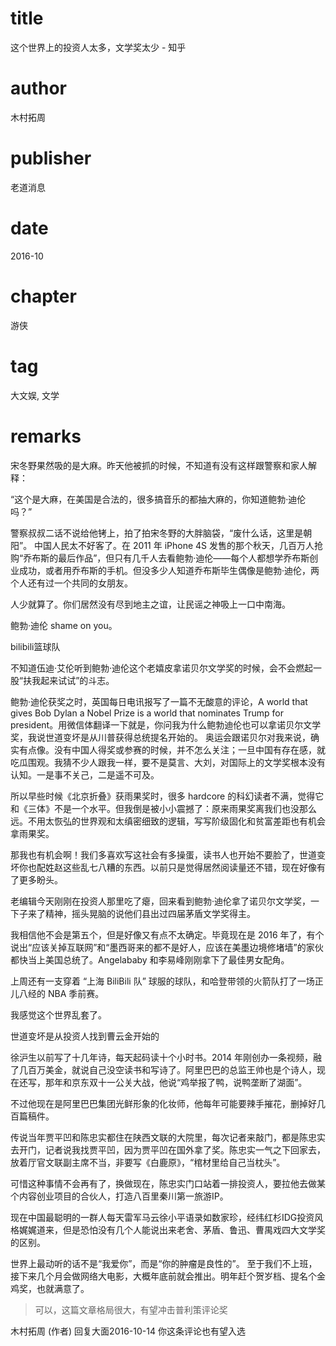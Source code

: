 # title
这个世界上的投资人太多，文学奖太少 - 知乎

# author
木村拓周

# publisher
老道消息

# date
2016-10

# chapter
游侠

# tag
大文娱, 文学

# remarks

宋冬野果然吸的是大麻。昨天他被抓的时候，不知道有没有这样跟警察和家人解释：

“这个是大麻，在美国是合法的，很多搞音乐的都抽大麻的，你知道鲍勃·迪伦吗？”

警察叔叔二话不说给他铐上，拍了拍宋冬野的大胖脑袋，“废什么话，这里是朝阳”。
中国人民太不好客了。在 2011 年 iPhone 4S 发售的那个秋天，几百万人抢购“乔布斯的最后作品”，但只有几千人去看鲍勃·迪伦——每个人都想学乔布斯创业成功，或者用乔布斯的手机。但没多少人知道乔布斯毕生偶像是鲍勃·迪伦，两个人还有过一个共同的女朋友。

人少就算了。你们居然没有尽到地主之谊，让民谣之神吸上一口中南海。

鲍勃·迪伦 shame on you。

bilibili篮球队

不知道伍迪·艾伦听到鲍勃·迪伦这个老嬉皮拿诺贝尔文学奖的时候，会不会燃起一股“扶我起来试试”的斗志。

鲍勃·迪伦获奖之时，英国每日电讯报写了一篇不无酸意的评论，A world that gives Bob Dylan a Nobel Prize is a world that nominates Trump for president。用微信体翻译一下就是，你问我为什么鲍勃迪伦也可以拿诺贝尔文学奖，我说世道变坏是从川普获得总统提名开始的。
奥运会跟诺贝尔对我来说，确实有点像。没有中国人得奖或参赛的时候，并不怎么关注；一旦中国有存在感，就吃瓜围观。我猜不少人跟我一样，要不是莫言、大刘，对国际上的文学奖根本没有认知。一是事不关己，二是遥不可及。

所以早些时候《北京折叠》获雨果奖时，很多 hardcore 的科幻读者不满，觉得它和《三体》不是一个水平。但我倒是被小小震撼了：原来雨果奖离我们也没那么远。不用太恢弘的世界观和太缜密细致的逻辑，写写阶级固化和贫富差距也有机会拿雨果奖。

那我也有机会啊！我们多喜欢写这社会有多操蛋，读书人也开始不要脸了，世道变坏你也配姓赵这些乱七八糟的东西。以前只是觉得居然阅读量还不错，现在好像有了更多盼头。

老编辑今天刚刚在投资人那里吃了瘪，回来看到鲍勃·迪伦拿了诺贝尔文学奖，一下子来了精神，摇头晃脑的说他们县出过四届茅盾文学奖得主。

我相信他不会是第五个，但是好像又有点不太确定。毕竟现在是 2016 年了，有个说出“应该关掉互联网”和“墨西哥来的都不是好人，应该在美墨边境修堵墙”的家伙都快当上美国总统了。Angelababy 和李易峰刚刚拿下了最佳男女配角。

上周还有一支穿着 “上海 BiliBili 队” 球服的球队，和哈登带领的火箭队打了一场正儿八经的 NBA 季前赛。

我感觉这个世界乱套了。

世道变坏是从投资人找到曹云金开始的

徐沪生以前写了十几年诗，每天起码读十个小时书。2014 年刚创办一条视频，融了几百万美金，就说自己没空读书和写诗了。阿里巴巴的总监王帅也是个诗人，现在还写，那年和京东双十一公关大战，他说“鸡举报了鸭，说鸭垄断了湖面”。

不过他现在是阿里巴巴集团光鲜形象的化妆师，他每年可能要辣手摧花，删掉好几百篇稿件。

传说当年贾平凹和陈忠实都住在陕西文联的大院里，每次记者来敲门，都是陈忠实去开门，记者说我找贾平凹，因为贾平凹在国外拿了奖。陈忠实一气之下回家去，放着厅官文联副主席不当，非要写《白鹿原》，“棺材里给自己当枕头”。

可惜这种事情不会再有了，换做现在，陈忠实门口站着一排投资人，要拉他去做某个内容创业项目的合伙人，打造八百里秦川第一旅游IP。

现在中国最聪明的一群人每天雷军马云徐小平语录如数家珍，经纬红杉IDG投资风格娓娓道来，但是恐怕没有几个人能说出来老舍、茅盾、鲁迅、曹禺戏四大文学奖的区别。

世界上最动听的话不是“我爱你”，而是“你的肿瘤是良性的”。
至于我们不上班，接下来几个月会做网络大电影，大概年底前就会推出。明年赶个贺岁档、提名个金鸡奖，也就满意了。

> 可以，这篇文章格局很大，有望冲击普利策评论奖

木村拓周 (作者) 回复大面2016-10-14
你这条评论也有望入选